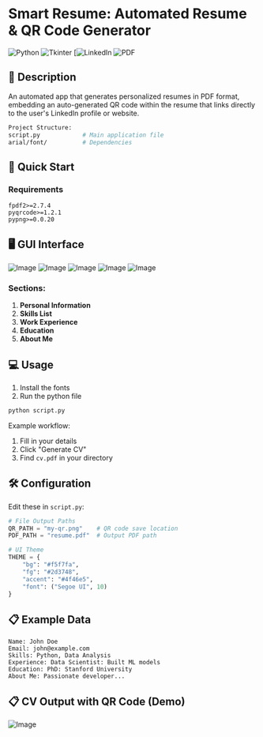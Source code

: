 # Smart Resume: Automated Resume & QR Code Generator

![Python](https://img.shields.io/badge/python-3670A0?style=for-the-badge&logo=python&logoColor=ffdd54)
![Tkinter](https://img.shields.io/badge/Tkinter-%234ea94b.svg?style=for-the-badge&logo=python&logoColor=white)
[![LinkedIn](https://img.shields.io/badge/My_Profile-0077B5?style=for-the-badge&logo=linkedin&logoColor=white)
![PDF](https://img.shields.io/badge/PDF-%23FF0000.svg?style=for-the-badge&logo=adobe&logoColor=white)


## 📝 Description
An automated app that generates personalized resumes in PDF format, embedding an auto-generated QR code within the resume that links directly to the user's LinkedIn profile or website.

```bash
Project Structure:
script.py            # Main application file
arial/font/          # Dependencies
```

## 🚀 Quick Start

### Requirements
```text
fpdf2>=2.7.4
pyqrcode>=1.2.1
pypng>=0.0.20
```

## 🖥️ GUI Interface
![Image](https://github.com/user-attachments/assets/ec7e263c-3999-4c0f-aced-6db053d08387)
![Image](https://github.com/user-attachments/assets/3490da4c-97eb-422d-92ca-53b286845102)
![Image](https://github.com/user-attachments/assets/e2239bd4-2b84-4a57-ae92-743831b41155)
![Image](https://github.com/user-attachments/assets/0fa33e07-5eb5-4012-b9aa-579d6aa037b1)
![Image](https://github.com/user-attachments/assets/6cf36b06-8ca9-41c6-a5ca-ef7478d43f41)

### Sections:
1. **Personal Information**
2. **Skills List**
3. **Work Experience**
4. **Education**
5. **About Me**

## 💻 Usage
1. Install the fonts
2. Run the python file
```bash
python script.py
```

Example workflow:
1. Fill in your details
2. Click "Generate CV"
3. Find `cv.pdf` in your directory

## 🛠 Configuration
Edit these in `script.py`:

```python
# File Output Paths
QR_PATH = "my-qr.png"    # QR code save location 
PDF_PATH = "resume.pdf"  # Output PDF path

# UI Theme
THEME = {
    "bg": "#f5f7fa",
    "fg": "#2d3748", 
    "accent": "#4f46e5",
    "font": ("Segoe UI", 10)
}
```

## 📋 Example Data
```text
Name: John Doe
Email: john@example.com
Skills: Python, Data Analysis
Experience: Data Scientist: Built ML models
Education: PhD: Stanford University
About Me: Passionate developer...
```

## 📋 CV Output with QR Code (Demo)
![Image](https://github.com/user-attachments/assets/714357de-43d2-4b7e-92f6-8763cb1b36f9)
